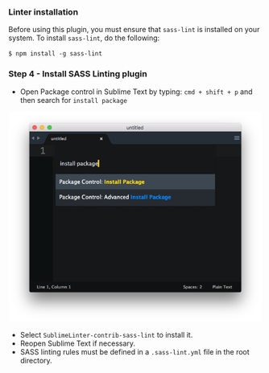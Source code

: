 ### Linter installation

Before using this plugin, you must ensure that `sass-lint` is installed on your system. To install `sass-lint`, do the following:

````
$ npm install -g sass-lint
````



### Step 4 - Install SASS Linting plugin

- Open Package control in Sublime Text by typing: `cmd + shift + p` and then search for `install package`

![](../img/package-control.png)

- Select `SublimeLinter-contrib-sass-lint` to install it.
- Reopen Sublime Text if necessary.
- SASS linting rules must be defined in a `.sass-lint.yml` file in the root directory.

